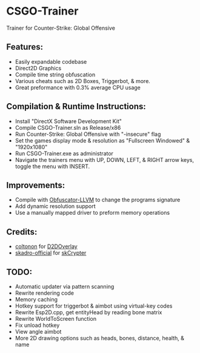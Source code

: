 # CSGO-Trainer
Trainer for Counter-Strike: Global Offensive
## Features:
* Easily expandable codebase
* Direct2D Graphics
* Compile time string obfuscation
* Various cheats such as 2D Boxes, Triggerbot, & more.
* Great preformance with 0.3% average CPU usage

## Compilation & Runtime Instructions:
* Install "DirectX Software Development Kit"
* Compile CSGO-Trainer.sln as Release/x86
* Run Counter-Strike: Global Offensive with "-insecure" flag
* Set the games display mode & resolution as "Fullscreen Windowed" & "1920x1080"
* Run CSGO-Trainer.exe as administrator
* Navigate the trainers menu with UP, DOWN, LEFT, & RIGHT arrow keys, toggle the menu with INSERT.

## Improvements:
* Compile with [Obfuscator-LLVM](https://www.unknowncheats.me/forum/anti-cheat-bypass/500042-ollvm-13-llvm-obfuscator-vs2022-compatible.html) to change the programs signature
* Add dynamic resolution support
* Use a manually mapped driver to preform memory operations

## Credits:
* [coltonon](https://github.com/coltonon) for [D2DOverlay](https://github.com/coltonon/D2DOverlay)
* [skadro-official](https://github.com/skadro-official) for [skCrypter](https://github.com/skadro-official/skCrypter)

## TODO:
* Automatic updater via pattern scanning
* Rewrite rendering code
* Memory caching
* Hotkey support for triggerbot & aimbot using virtual-key codes
* Rewrite Esp2D.cpp, get entityHead by reading bone matrix
* Rewrite WorldToScreen function
* Fix unload hotkey
* View angle aimbot
* More 2D drawing options such as heads, bones, distance, health, & name
